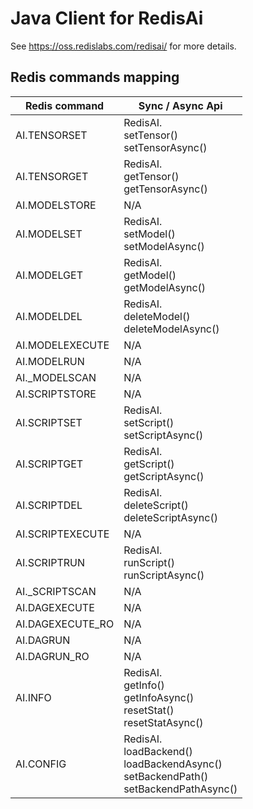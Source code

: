 # Java Client for RedisAi 
See https://oss.redislabs.com/redisai/ for more details.

## Redis commands mapping
Redis command|Sync / Async Api|
| --- | --- |
AI.TENSORSET | RedisAI.<br/>setTensor()<br/>setTensorAsync() |
AI.TENSORGET | RedisAI.<br/>getTensor()<br/>getTensorAsync() |
AI.MODELSTORE | N/A |
AI.MODELSET | RedisAI.<br/>setModel()<br/>setModelAsync() |
AI.MODELGET | RedisAI.<br/>getModel()<br/>getModelAsync() |
AI.MODELDEL | RedisAI.<br/>deleteModel()<br/>deleteModelAsync() |
AI.MODELEXECUTE | N/A |
AI.MODELRUN | N/A |
AI._MODELSCAN | N/A |
AI.SCRIPTSTORE | N/A |
AI.SCRIPTSET | RedisAI.<br/>setScript()<br/>setScriptAsync() |
AI.SCRIPTGET | RedisAI.<br/>getScript()<br/>getScriptAsync() |
AI.SCRIPTDEL | RedisAI.<br/>deleteScript()<br/>deleteScriptAsync() |
AI.SCRIPTEXECUTE | N/A |
AI.SCRIPTRUN | RedisAI.<br/>runScript()<br/>runScriptAsync() |
AI._SCRIPTSCAN | N/A |
AI.DAGEXECUTE | N/A |
AI.DAGEXECUTE_RO | N/A |
AI.DAGRUN | N/A |
AI.DAGRUN_RO | N/A |
AI.INFO | RedisAI.<br/>getInfo()<br/>getInfoAsync()<br/>resetStat()<br/>resetStatAsync() |
AI.CONFIG | RedisAI.<br/>loadBackend()<br/>loadBackendAsync()<br/>setBackendPath()<br/>setBackendPathAsync() |

